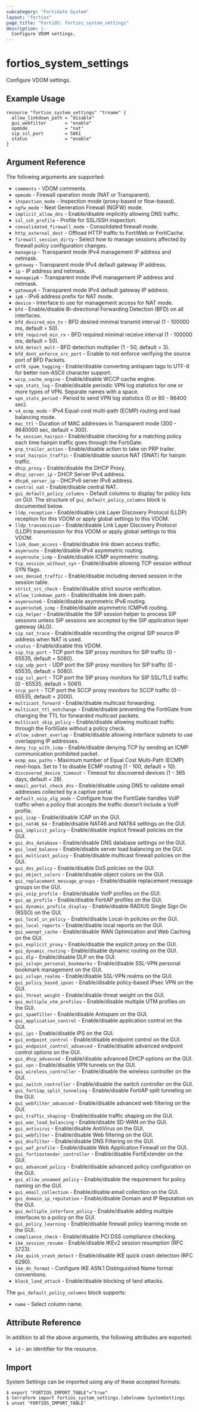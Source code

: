 ```yaml
---
subcategory: "FortiGate System"
layout: "fortios"
page_title: "FortiOS: fortios_system_settings"
description: |-
  Configure VDOM settings.
---
```


# fortios_system_settings
Configure VDOM settings.

## Example Usage

```hcl
resource "fortios_system_settings" "trname" {
  allow_linkdown_path = "disable"
  gui_webfilter       = "enable"
  opmode              = "nat"
  sip_ssl_port        = 5061
  status              = "enable"
}
```

## Argument Reference

The following arguments are supported:

* `comments` - VDOM comments.
* `opmode` - Firewall operation mode (NAT or Transparent).
* `inspection_mode` - Inspection mode (proxy-based or flow-based).
* `ngfw_mode` - Next Generation Firewall (NGFW) mode.
* `implicit_allow_dns` - Enable/disable implicitly allowing DNS traffic.
* `ssl_ssh_profile` - Profile for SSL/SSH inspection.
* `consolidated_firewall_mode` - Consolidated firewall mode.
* `http_external_dest` - Offload HTTP traffic to FortiWeb or FortiCache.
* `firewall_session_dirty` - Select how to manage sessions affected by firewall policy configuration changes.
* `manageip` - Transparent mode IPv4 management IP address and netmask.
* `gateway` - Transparent mode IPv4 default gateway IP address.
* `ip` - IP address and netmask.
* `manageip6` - Transparent mode IPv6 management IP address and netmask.
* `gateway6` - Transparent mode IPv4 default gateway IP address.
* `ip6` - IPv6 address prefix for NAT mode.
* `device` - Interface to use for management access for NAT mode.
* `bfd` - Enable/disable Bi-directional Forwarding Detection (BFD) on all interfaces.
* `bfd_desired_min_tx` - BFD desired minimal transmit interval (1 - 100000 ms, default = 50).
* `bfd_required_min_rx` - BFD required minimal receive interval (1 - 100000 ms, default = 50).
* `bfd_detect_mult` - BFD detection multiplier (1 - 50, default = 3).
* `bfd_dont_enforce_src_port` - Enable to not enforce verifying the source port of BFD Packets.
* `utf8_spam_tagging` - Enable/disable converting antispam tags to UTF-8 for better non-ASCII character support.
* `wccp_cache_engine` - Enable/disable WCCP cache engine.
* `vpn_stats_log` - Enable/disable periodic VPN log statistics for one or more types of VPN. Separate names with a space.
* `vpn_stats_period` - Period to send VPN log statistics (0 or 60 - 86400 sec).
* `v4_ecmp_mode` - IPv4 Equal-cost multi-path (ECMP) routing and load balancing mode.
* `mac_ttl` - Duration of MAC addresses in Transparent mode (300 - 8640000 sec, default = 300).
* `fw_session_hairpin` - Enable/disable checking for a matching policy each time hairpin traffic goes through the FortiGate.
* `prp_trailer_action` - Enable/disable action to take on PRP trailer.
* `snat_hairpin_traffic` - Enable/disable source NAT (SNAT) for hairpin traffic.
* `dhcp_proxy` - Enable/disable the DHCP Proxy.
* `dhcp_server_ip` - DHCP Server IPv4 address.
* `dhcp6_server_ip` - DHCPv6 server IPv6 address.
* `central_nat` - Enable/disable central NAT.
* `gui_default_policy_columns` - Default columns to display for policy lists on GUI. The structure of `gui_default_policy_columns` block is documented below.
* `lldp_reception` - Enable/disable Link Layer Discovery Protocol (LLDP) reception for this VDOM or apply global settings to this VDOM.
* `lldp_transmission` - Enable/disable Link Layer Discovery Protocol (LLDP) transmission for this VDOM or apply global settings to this VDOM.
* `link_down_access` - Enable/disable link down access traffic.
* `asymroute` - Enable/disable IPv4 asymmetric routing.
* `asymroute_icmp` - Enable/disable ICMP asymmetric routing.
* `tcp_session_without_syn` - Enable/disable allowing TCP session without SYN flags.
* `ses_denied_traffic` - Enable/disable including denied session in the session table.
* `strict_src_check` - Enable/disable strict source verification.
* `allow_linkdown_path` - Enable/disable link down path.
* `asymroute6` - Enable/disable asymmetric IPv6 routing.
* `asymroute6_icmp` - Enable/disable asymmetric ICMPv6 routing.
* `sip_helper` - Enable/disable the SIP session helper to process SIP sessions unless SIP sessions are accepted by the SIP application layer gateway (ALG).
* `sip_nat_trace` - Enable/disable recording the original SIP source IP address when NAT is used.
* `status` - Enable/disable this VDOM.
* `sip_tcp_port` - TCP port the SIP proxy monitors for SIP traffic (0 - 65535, default = 5060).
* `sip_udp_port` - UDP port the SIP proxy monitors for SIP traffic (0 - 65535, default = 5060).
* `sip_ssl_port` - TCP port the SIP proxy monitors for SIP SSL/TLS traffic (0 - 65535, default = 5061).
* `sccp_port` - TCP port the SCCP proxy monitors for SCCP traffic (0 - 65535, default = 2000).
* `multicast_forward` - Enable/disable multicast forwarding.
* `multicast_ttl_notchange` - Enable/disable preventing the FortiGate from changing the TTL for forwarded multicast packets.
* `multicast_skip_policy` - Enable/disable allowing multicast traffic through the FortiGate without a policy check.
* `allow_subnet_overlap` - Enable/disable allowing interface subnets to use overlapping IP addresses.
* `deny_tcp_with_icmp` - Enable/disable denying TCP by sending an ICMP communication prohibited packet.
* `ecmp_max_paths` - Maximum number of Equal Cost Multi-Path (ECMP) next-hops. Set to 1 to disable ECMP routing (1 - 100, default = 10).
* `discovered_device_timeout` - Timeout for discovered devices (1 - 365 days, default = 28).
* `email_portal_check_dns` - Enable/disable using DNS to validate email addresses collected by a captive portal.
* `default_voip_alg_mode` - Configure how the FortiGate handles VoIP traffic when a policy that accepts the traffic doesn't include a VoIP profile.
* `gui_icap` - Enable/disable ICAP on the GUI.
* `gui_nat46_64` - Enable/disable NAT46 and NAT64 settings on the GUI.
* `gui_implicit_policy` - Enable/disable implicit firewall policies on the GUI.
* `gui_dns_database` - Enable/disable DNS database settings on the GUI.
* `gui_load_balance` - Enable/disable server load balancing on the GUI.
* `gui_multicast_policy` - Enable/disable multicast firewall policies on the GUI.
* `gui_dos_policy` - Enable/disable DoS policies on the GUI.
* `gui_object_colors` - Enable/disable object colors on the GUI.
* `gui_replacement_message_groups` - Enable/disable replacement message groups on the GUI.
* `gui_voip_profile` - Enable/disable VoIP profiles on the GUI.
* `gui_ap_profile` - Enable/disable FortiAP profiles on the GUI.
* `gui_dynamic_profile_display` - Enable/disable RADIUS Single Sign On (RSSO) on the GUI.
* `gui_local_in_policy` - Enable/disable Local-In policies on the GUI.
* `gui_local_reports` - Enable/disable local reports on the GUI.
* `gui_wanopt_cache` - Enable/disable WAN Optimization and Web Caching on the GUI.
* `gui_explicit_proxy` - Enable/disable the explicit proxy on the GUI.
* `gui_dynamic_routing` - Enable/disable dynamic routing on the GUI.
* `gui_dlp` - Enable/disable DLP on the GUI.
* `gui_sslvpn_personal_bookmarks` - Enable/disable SSL-VPN personal bookmark management on the GUI.
* `gui_sslvpn_realms` - Enable/disable SSL-VPN realms on the GUI.
* `gui_policy_based_ipsec` - Enable/disable policy-based IPsec VPN on the GUI.
* `gui_threat_weight` - Enable/disable threat weight on the GUI.
* `gui_multiple_utm_profiles` - Enable/disable multiple UTM profiles on the GUI.
* `gui_spamfilter` - Enable/disable Antispam on the GUI.
* `gui_application_control` - Enable/disable application control on the GUI.
* `gui_ips` - Enable/disable IPS on the GUI.
* `gui_endpoint_control` - Enable/disable endpoint control on the GUI.
* `gui_endpoint_control_advanced` - Enable/disable advanced endpoint control options on the GUI.
* `gui_dhcp_advanced` - Enable/disable advanced DHCP options on the GUI.
* `gui_vpn` - Enable/disable VPN tunnels on the GUI.
* `gui_wireless_controller` - Enable/disable the wireless controller on the GUI.
* `gui_switch_controller` - Enable/disable the switch controller on the GUI.
* `gui_fortiap_split_tunneling` - Enable/disable FortiAP split tunneling on the GUI.
* `gui_webfilter_advanced` - Enable/disable advanced web filtering on the GUI.
* `gui_traffic_shaping` - Enable/disable traffic shaping on the GUI.
* `gui_wan_load_balancing` - Enable/disable SD-WAN on the GUI.
* `gui_antivirus` - Enable/disable AntiVirus on the GUI.
* `gui_webfilter` - Enable/disable Web filtering on the GUI.
* `gui_dnsfilter` - Enable/disable DNS Filtering on the GUI.
* `gui_waf_profile` - Enable/disable Web Application Firewall on the GUI.
* `gui_fortiextender_controller` - Enable/disable FortiExtender on the GUI.
* `gui_advanced_policy` - Enable/disable advanced policy configuration on the GUI.
* `gui_allow_unnamed_policy` - Enable/disable the requirement for policy naming on the GUI.
* `gui_email_collection` - Enable/disable email collection on the GUI.
* `gui_domain_ip_reputation` - Enable/disable Domain and IP Reputation on the GUI.
* `gui_multiple_interface_policy` - Enable/disable adding multiple interfaces to a policy on the GUI.
* `gui_policy_learning` - Enable/disable firewall policy learning mode on the GUI.
* `compliance_check` - Enable/disable PCI DSS compliance checking.
* `ike_session_resume` - Enable/disable IKEv2 session resumption (RFC 5723).
* `ike_quick_crash_detect` - Enable/disable IKE quick crash detection (RFC 6290).
* `ike_dn_format` - Configure IKE ASN.1 Distinguished Name format conventions.
* `block_land_attack` - Enable/disable blocking of land attacks.

The `gui_default_policy_columns` block supports:

* `name` - Select column name.


## Attribute Reference

In addition to all the above arguments, the following attributes are exported:
* `id` - an identifier for the resource.

## Import

System Settings can be imported using any of these accepted formats:
```
$ export "FORTIOS_IMPORT_TABLE"="true"
$ terraform import fortios_system_settings.labelname SystemSettings
$ unset "FORTIOS_IMPORT_TABLE"
```

